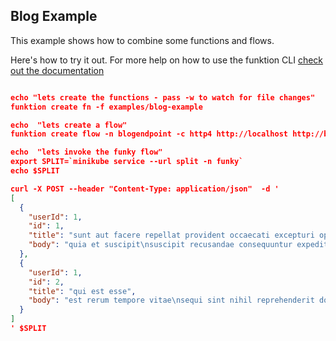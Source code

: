 ## Blog Example

This example shows how to combine some functions and flows.

Here's how to try it out. For more help on how to use the funktion CLI [check out the documentation](https://funktion.fabric8.io/docs/#cli)

```json

echo "lets create the functions - pass -w to watch for file changes"
funktion create fn -f examples/blog-example

echo  "lets create a flow"
funktion create flow -n blogendpoint -c http4 http://localhost http://blogcount

echo  "lets invoke the funky flow"
export SPLIT=`minikube service --url split -n funky`
echo $SPLIT

curl -X POST --header "Content-Type: application/json"  -d '
[
  {
    "userId": 1,
    "id": 1,
    "title": "sunt aut facere repellat provident occaecati excepturi optio reprehenderit",
    "body": "quia et suscipit\nsuscipit recusandae consequuntur expedita et cum\nreprehenderit molestiae ut ut quas totam\nnostrum rerum est autem sunt rem eveniet architecto"
  },
  {
    "userId": 1,
    "id": 2,
    "title": "qui est esse",
    "body": "est rerum tempore vitae\nsequi sint nihil reprehenderit dolor beatae ea dolores neque\nfugiat blanditiis voluptate porro vel nihil molestiae ut reiciendis\nqui aperiam non debitis possimus qui neque nisi nulla"
  }
]
' $SPLIT
```

